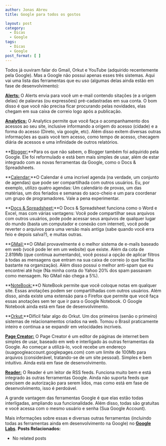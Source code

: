 ```yaml
---
author: Jonas Abreu
title: Google para todos os gostos

layout: post
category:
  - Dicas
  - Google
tags:
  - Dicas
  - Google
post_format: [ ]
---
```

Todos já ouviram falar do Gmail, Orkut e YouTube (adquirido recentemente pela Google). Mas a Google não possui apenas esses três sistemas. Aqui vai uma lista das ferramentas que eu uso (algumas delas ainda estão em fase de desenvolvimento):

**[Alerts:][1]** O Alerts envia para você um e-mail contendo sitações (e a origem delas) de palavras (ou expressões) pré-cadastradas em sua conta. O bom disso é que você não precisa ficar procurando pelas novidades, elas chegam em sua caixa de correio logo após a publicação.

**[Analytics:][2]** O Analytics permite que você faça o acompanhamento dos acessos ao seu site, inclusive informando a origem do acesso (cidade) e a forma do acesso (Direto, via google, etc). Além disso exitem diversas outras informações as quais você tem acesso, como tempo de acesso, checagem diária de acessos e uma infinidade de outros relatórios.

**[Blogger:][3]**Para os que não sabem, o Blogger também foi adquirido pela Google. Ele foi reformulado e está bem mais simples de usar, além de estar integrado com as novas ferramentas da Google, como o Docs & Spreadsheets.

**[Calendar:][4]**O Calendar é uma incrível agenda (na verdade, um conjunto de agendas) que pode ser compartilhada com outros usuários. Eu, por exemplo, utilizo quatro agendas: Um calendário de provas, um das matérias, um dos feriados e semanas do saco-cheio e um para coordenar um grupo de programadores. Vale a pena experimentar.

**[Docs & Spreadsheet:][5]**O Docs & Spreadsheet funciona como o Word e Excel, mas com várias vantagens: Você pode compartilhar seus arquivos com outros usuários, pode pode acessar seus arquivos de qualquer lugar do mundo (basta um computador e conexão com internet), você pode reverter o arquivos para uma versão mais antiga (sabe quando você erra feio e depois salva?), e muitas outras.

**[GMail:][6]**O GMail provavelmente é o melhor sistema de e-mails baseado em web (você pode ler em um website) que existe. Além da cota de 2.819Mb (que continua aumentando), você possui a opção de aplicar filtros à todas as mensagens que entram na sua caixa de correio (o que facilita bastante na organização). Além disso possui o melhor anti-spam que eu encontrei até hoje (Na minha conta do Yahoo 20% dos spam passavam como mensagem. No GMail não chega a 5%).

**[NoteBook:][7]**O NoteBook permite que você coloque notas em qualquer site. Essas anotações podem ser compartilhadas com outros usuários. Além disso, ainda existe uma extensão para o Firefox que permite que você faça essas anotações sem ter que ir para o Google Notebook. O Google Notebook ainda está em fase de desenvolvimento.

**[Orkut:][8]**Difícil falar algo do Orkut. Um dos primeiros (senão o primeiro) sistemas de relacionamentos criados na web. Tomou o Brasil praticamente inteiro e continua a se expandir em velocidades incríveis.

**[Page Creator:][9]** O Page Creator é um editor de páginas de internet bem simples de usar, baseado em web e interligado às outras ferramentas da Google. Ao começar a utilizá-lo, você recebe um endereço (suagoogleaccount.googlepages.com) com um limite de 100Mb para arquivos (considerável, tratando-se de um site pessoal). Simples e bem intuitivo. Ainda está em fase de desenvolvimento.

**[Reader:][10]** O Reader é um leitor de RSS feeds. Funciona muito bem e está integrado às outras ferramentas Google. Ainda não suporta feeds que precisem de autorização para serem lidos, mas como está em fase de desenvolvimento, isso é perdoável.

A grande vantagem das ferramentas Google é que elas estão todas interligadas, ampliando sua funcionalidade. Além disso, todas são gratuítas e você acessa com o mesmo usuário e senha (Sua Google Account).

Mais informações sobre essas e diversas outras ferramentas (incluindo todas as ferramentas ainda em desenvolvimento na Google) no **[Google Labs][11]**. 
**Posts Relacionados:** 
*   No related posts












 [1]: http://www.google.com/alerts
 [2]: http://analytics.google.com
 [3]: http://www.blogger.com
 [4]: http://calendar.google.com
 [5]: http://docs.google.com
 [6]: http://mail.google.com
 [7]: http://www.google.com/notebook
 [8]: http://www.orkut.com
 [9]: http://pages.google.com
 [10]: http://reader.google.com
 [11]: http://labs.google.com





